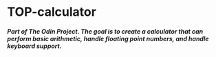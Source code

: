# TOP-calculator

##### Part of The Odin Project. The goal is to create a calculator that can perform basic arithmetic, handle floating point numbers, and handle keyboard support.
